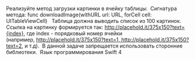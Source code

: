 Реализуйте метод загрузки картинки в ячейку таблицы:  Сигнатура метода: func downloadImage(withURL url: URL, forCell cell: UITableViewCell)   Таблица должна выводить список из 100 картинок. Ссылка на картинку формируется так: http://placehold.it/375x150?text={index}, где index - порядковый номер ячейки (например, http://placehold.it/375x150?text=1, http://placehold.it/375x150?text=2, и т.д).  В данной задаче запрещается использовать сторонние библиотеки.  Язык программирования Swift 4 
